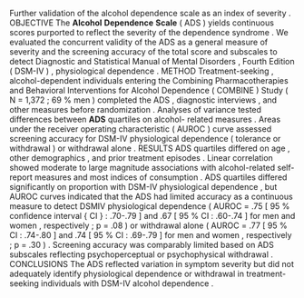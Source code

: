 Further validation of the alcohol dependence scale as an index of severity . OBJECTIVE The **Alcohol** **Dependence** **Scale** ( ADS ) yields continuous scores purported to reflect the severity of the dependence syndrome . We evaluated the concurrent validity of the ADS as a general measure of severity and the screening accuracy of the total score and subscales to detect Diagnostic and Statistical Manual of Mental Disorders , Fourth Edition ( DSM-IV ) , physiological dependence . METHOD Treatment-seeking , alcohol-dependent individuals entering the Combining Pharmacotherapies and Behavioral Interventions for Alcohol Dependence ( COMBINE ) Study ( N = 1,372 ; 69 % men ) completed the ADS , diagnostic interviews , and other measures before randomization . Analyses of variance tested differences between **ADS** quartiles on alcohol- related measures . Areas under the receiver operating characteristic ( AUROC ) curve assessed screening accuracy for DSM-IV physiological dependence ( tolerance or withdrawal ) or withdrawal alone . RESULTS ADS quartiles differed on age , other demographics , and prior treatment episodes . Linear correlation showed moderate to large magnitude associations with alcohol-related self-report measures and most indices of consumption . ADS quartiles differed significantly on proportion with DSM-IV physiological dependence , but AUROC curves indicated that the ADS had limited accuracy as a continuous measure to detect DSMIV physiological dependence ( AUROC = .75 [ 95 % confidence interval { CI } : .70-.79 ] and .67 [ 95 % CI : .60-.74 ] for men and women , respectively ; p = .08 ) or withdrawal alone ( AUROC = .77 [ 95 % CI : .74-.80 ] and .74 [ 95 % CI : .69-.79 ] for men and women , respectively ; p = .30 ) . Screening accuracy was comparably limited based on ADS subscales reflecting psychoperceptual or psychophysical withdrawal . CONCLUSIONS The ADS reflected variation in symptom severity but did not adequately identify physiological dependence or withdrawal in treatment-seeking individuals with DSM-IV alcohol dependence . 